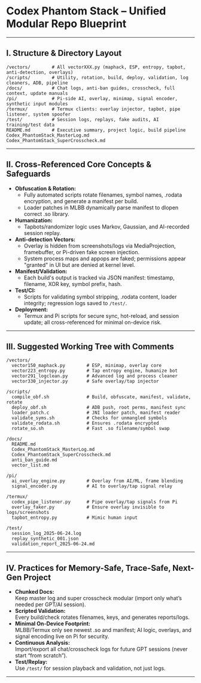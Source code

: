 # Codex Phantom Stack – Unified Modular Repo Blueprint

---

## I. Structure & Directory Layout

```plaintext
/vectors/        # All vectorXXX.py (maphack, ESP, entropy, tapbot, anti-detection, overlays)
/scripts/        # Utility, rotation, build, deploy, validation, log cleaners, ADB, pipeline
/docs/           # Chat logs, anti-ban guides, crosscheck, full context, update manuals
/pi/             # Pi-side AI, overlay, minimap, signal encoder, synthetic input modules
/termux/         # Termux clients: overlay injector, tapbot, pipe listener, system spoofer
/test/           # Session logs, replays, fake audits, AI training/test data
README.md        # Executive summary, project logic, build pipeline
Codex_PhantomStack_MasterLog.md
Codex_PhantomStack_SuperCrosscheck.md
```

---

## II. Cross-Referenced Core Concepts & Safeguards

- **Obfuscation & Rotation:**  
  - Fully automated scripts rotate filenames, symbol names, .rodata encryption, and generate a manifest per build.
  - Loader patches in MLBB dynamically parse manifest to dlopen correct .so library.
- **Humanization:**  
  - Tapbots/randomizer logic uses Markov, Gaussian, and AI-recorded session replay.
- **Anti-detection Vectors:**  
  - Overlay is hidden from screenshots/logs via MediaProjection, framebuffer, or Pi-driven fake screen injection.
  - System process maps and appops are faked; permissions appear "granted" in UI but are denied at kernel level.
- **Manifest/Validation:**  
  - Each build's output is tracked via JSON manifest: timestamp, filename, XOR key, symbol prefix, hash.
- **Test/CI:**  
  - Scripts for validating symbol stripping, .rodata content, loader integrity; regression logs saved to `/test/`.
- **Deployment:**  
  - Termux and Pi scripts for secure sync, hot-reload, and session update; all cross-referenced for minimal on-device risk.

---

## III. Suggested Working Tree with Comments

```plaintext
/vectors/
  vector150_maphack.py        # ESP, minimap, overlay core
  vector223_entropy.py        # Tap entropy engine, humanize bot
  vector291_logclean.py       # Advanced log and process cleaner
  vector330_injector.py       # Safe overlay/tap injector

/scripts/
  compile_obf.sh              # Build, obfuscate, manifest, validate, rotate
  deploy_obf.sh               # ADB push, root perms, manifest sync
  loader_patch.c              # JNI loader patch, manifest reader
  validate_syms.sh            # Checks for unmangled symbols
  validate_rodata.sh          # Ensures .rodata encrypted
  rotate_so.sh                # Fast .so filename/symbol swap

/docs/
  README.md
  Codex_PhantomStack_MasterLog.md
  Codex_PhantomStack_SuperCrosscheck.md
  anti_ban_guide.md
  vector_list.md

/pi/
  ai_overlay_engine.py        # Overlay from AI/ML, frame blending
  signal_encoder.py           # AI to overlay/tap signal relay

/termux/
  codex_pipe_listener.py      # Pipe overlay/tap signals from Pi
  overlay_faker.py            # Ensure overlay invisible to logs/screenshots
  tapbot_entropy.py           # Mimic human input

/test/
  session_log_2025-06-24.log
  replay_synthetic_001.json
  validation_report_2025-06-24.md
```

---

## IV. Practices for Memory-Safe, Trace-Safe, Next-Gen Project

- **Chunked Docs:**  
  Keep master log and super crosscheck modular (import only what’s needed per GPT/AI session).
- **Scripted Validation:**  
  Every build/check rotates filenames, keys, and generates reports/logs.
- **Minimal On-Device Footprint:**  
  MLBB/Termux only see newest .so and manifest; AI logic, overlays, and signal encoding live on Pi for security.
- **Continuous Analysis:**  
  Import/export all chat/crosscheck logs for future GPT sessions (never start “from scratch”).
- **Test/Replay:**  
  Use `/test/` for session playback and validation, not just logs.

---
